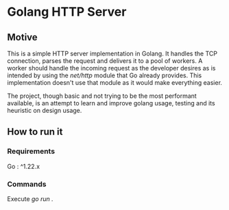 # Golang HTTP Server

## Motive

This is a simple HTTP server implementation in Golang. It handles the TCP connection, parses the request and delivers it to a pool of workers. A worker should handle the incoming request as the developer desires as is intended by using the _net/http_ module that Go already provides. This implementation doesn't use that module as it would make everything easier.

The project, though basic and not trying to be the most performant available, is an attempt to learn and improve golang usage, testing and its heuristic on design usage.

## How to run it

### Requirements

Go : ^1.22.x

### Commands

Execute _go run ._

